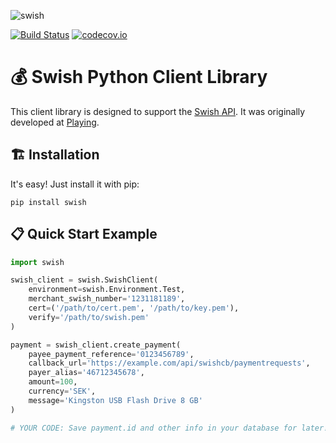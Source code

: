![swish](https://cloud.githubusercontent.com/assets/3159565/14217729/1d4b6732-f850-11e5-8a00-90d4ab30ddbd.png)

[![Build Status](https://travis-ci.org/playingmedia/swish-python.svg?branch=master)](https://travis-ci.org/playingmedia/swish-python)
[![codecov.io](https://codecov.io/github/playingmedia/swish-python/coverage.svg?branch=master)](https://codecov.io/github/playingmedia/swish-python?branch=master)
# 💰 Swish Python Client Library
This client library is designed to support the [Swish API](https://www.getswish.se/content/uploads/2015/06/Guide-Swish-API-1604221.pdf). It was originally developed at [Playing](https://playing.se/).

## 🏗 Installation
It's easy! Just install it with pip:
```
pip install swish
```
## 📋 Quick Start Example
```python
import swish

swish_client = swish.SwishClient(
    environment=swish.Environment.Test,
    merchant_swish_number='1231181189',
    cert=('/path/to/cert.pem', '/path/to/key.pem'),
    verify='/path/to/swish.pem'
)

payment = swish_client.create_payment(
    payee_payment_reference='0123456789',
    callback_url='https://example.com/api/swishcb/paymentrequests',
    payer_alias='46712345678',
    amount=100,
    currency='SEK',
    message='Kingston USB Flash Drive 8 GB'
)

# YOUR CODE: Save payment.id and other info in your database for later!
```
